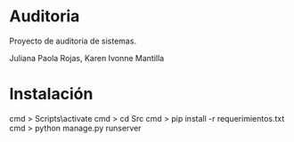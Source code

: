 # Auditoria

Proyecto de auditoria de sistemas.

Juliana Paola Rojas, Karen Ivonne Mantilla

# Instalación

cmd > Scripts\activate
cmd > cd Src
cmd > pip install -r requerimientos.txt
cmd > python manage.py runserver
